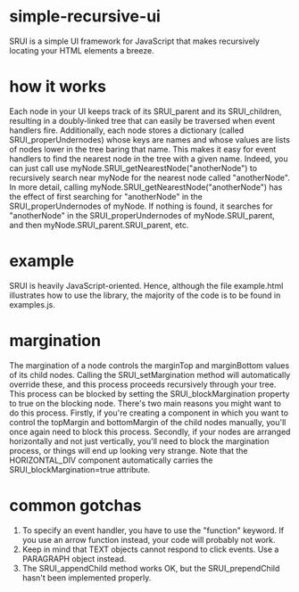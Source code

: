 # simple-recursive-ui
SRUI is a simple UI framework for JavaScript that makes recursively locating your HTML elements a breeze.

# how it works
Each node in your UI keeps track of its SRUI_parent and its SRUI_children, resulting in a doubly-linked tree that can easily be traversed when event handlers fire. Additionally, each node stores a dictionary (called SRUI_properUndernodes) whose keys are names and whose values are lists of nodes lower in the tree baring that name. This makes it easy for event handlers to find the nearest node in the tree with a given name. Indeed, you can just call use myNode.SRUI_getNearestNode("anotherNode") to recursively search near myNode for the nearest node called "anotherNode". In more detail, calling myNode.SRUI_getNearestNode("anotherNode") has the effect of first searching for "anotherNode" in the SRUI_properUndernodes of myNode. If nothing is found, it searches for "anotherNode" in the SRUI_properUndernodes of myNode.SRUI_parent, and then myNode.SRUI_parent.SRUI_parent, etc.

# example
SRUI is heavily JavaScript-oriented. Hence, although the file example.html illustrates how to use the library, the majority of the code is to be found in examples.js.

# margination
The margination of a node controls the marginTop and marginBottom values of its child nodes. Calling the SRUI_setMargination method will automatically override these, and this process proceeds recursively through your tree. This process can be blocked by setting the SRUI_blockMargination property to true on the blocking node. There's two main reasons you might want to do this process. Firstly, if you're creating a component in which you want to control the topMargin and bottomMargin of the child nodes manually, you'll once again need to block this process. Secondly, if your nodes are arranged horizontally and not just vertically, you'll need to block the margination process, or things will end up looking very strange. Note that the HORIZONTAL_DIV component automatically carries the SRUI_blockMargination=true attribute.

# common gotchas
1. To specify an event handler, you have to use the "function" keyword. If you use an arrow function instead, your code will probably not work.
2. Keep in mind that TEXT objects cannot respond to click events. Use a PARAGRAPH object instead.
3. The SRUI_appendChild method works OK, but the SRUI_prependChild hasn't been implemented properly.